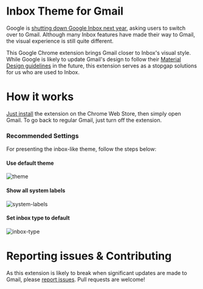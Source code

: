# Inbox Theme for Gmail
Google is [shutting down Google Inbox next year](https://www.blog.google/products/gmail/inbox-signing-find-your-favorite-features-new-gmail/), asking users to switch over to Gmail. Although many Inbox features have made their way to Gmail, the visual experience is still quite different. 

This Google Chrome extension brings Gmail closer to Inbox's visual style. While Google is likely to update Gmail's design to follow their [Material Design guidelines](https://material.io/) in the future, this extension serves as a stopgap solutions for us who are used to Inbox.

# How it works
[Just install](https://chrome.google.com/webstore/detail/albppgldjlaflgenhggocpigdgdmgpee/) the extension on the Chrome Web Store, then simply open Gmail. To go back to regular Gmail, just turn off the extension.

### Recommended Settings

For presenting the inbox-like theme, follow the steps below:

#### Use default theme

![theme](https://user-images.githubusercontent.com/579145/54892082-14843300-4eeb-11e9-87e7-3aaf7480d1f0.png)

#### Show all system labels

![system-labels](https://user-images.githubusercontent.com/579145/54892033-de46b380-4eea-11e9-821c-31ce107acd11.png)

#### Set inbox type to default

![inbox-type](https://user-images.githubusercontent.com/579145/54892134-4c8b7600-4eeb-11e9-9df7-fe200abc96c8.png)

# Reporting issues & Contributing
As this extension is likely to break when significant updates are made to Gmail, please [report issues](https://github.com/kallepersson/inboxtheme/issues). Pull requests are welcome!
